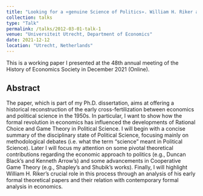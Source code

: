 ```yaml
---
title: "Looking for a «genuine Science of Politics». William H. Riker and the Game Theoretical Turn in Political Science"
collection: talks
type: "Talk"
permalink: /talks/2012-03-01-talk-1
venue: "Universiteit Utrecht, Department of Economics"
date: 2021-12-12
location: "Utrecht, Netherlands"
---
```


This is a working paper I presented at the 48th annual meeting of the History of Economics Society in December 2021 (Online). 

## Abstract
The paper, which is part of my Ph.D. dissertation, aims at offering a historical reconstruction of the early cross-fertilization between economics and political science in the 1950s. In particular, I want to show how the formal revolution in economics has influenced the developments of Rational Choice and Game Theory in Political Science. I will begin with a concise summary of the disciplinary state of Political Science, focusing mainly on methodological debates (i.e. what the term “science” meant in Political Science). Later I will focus my attention on some pivotal theoretical contributions regarding the economic approach to politics (e.g., Duncan Black’s and Kenneth Arrow’s) and some advancements in Cooperative Game Theory (e.g., Shapley’s and Shubik’s works). Finally, I will highlight William H. Riker’s crucial role in this process through an analysis of his early formal theoretical papers and their relation with contemporary formal analysis in economics.

